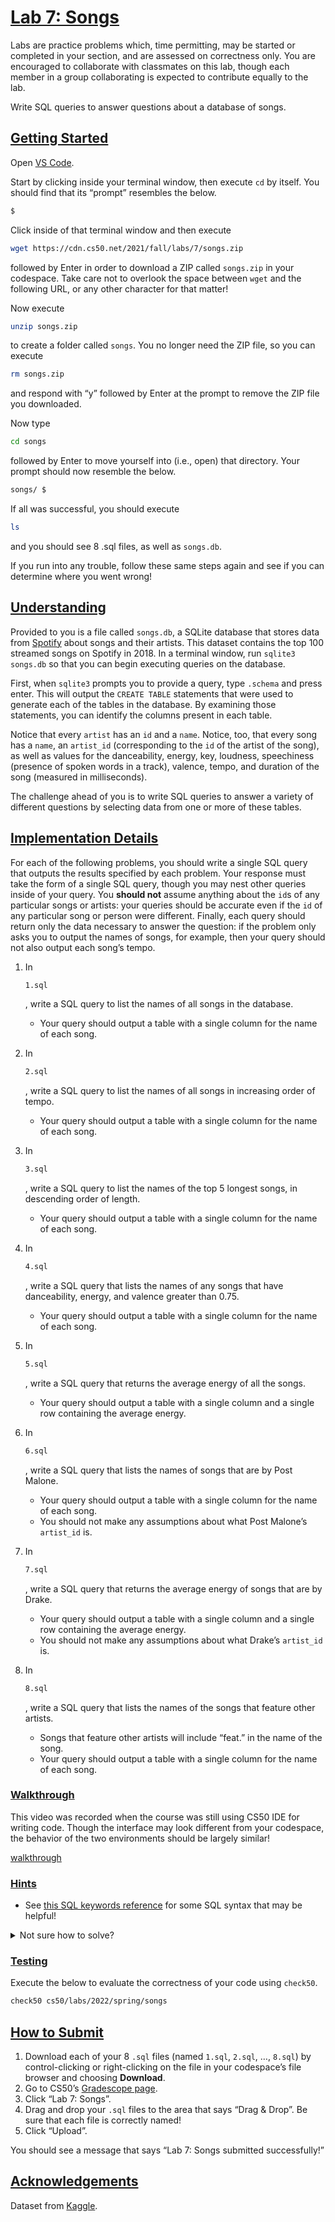 # [Lab 7: Songs](https://cs50.harvard.edu/college/2022/spring/labs/7/#lab-7-songs)

Labs are practice problems which, time permitting, may be started or  completed in your section, and are assessed on correctness only. You are encouraged to collaborate with classmates on this lab, though each  member in a group collaborating is expected to contribute equally to the lab.

Write SQL queries to answer questions about a database of songs.

## [Getting Started](https://cs50.harvard.edu/college/2022/spring/labs/7/#getting-started)

Open [VS Code](https://code.cs50.io/).

Start by clicking inside your terminal window, then execute `cd` by itself. You should find that its “prompt” resembles the below.

```bash
$
```

Click inside of that terminal window and then execute

```bash
wget https://cdn.cs50.net/2021/fall/labs/7/songs.zip
```

followed by Enter in order to download a ZIP called `songs.zip` in your codespace. Take care not to overlook the space between `wget` and the following URL, or any other character for that matter!

Now execute

```bash
unzip songs.zip
```

to create a folder called `songs`. You no longer need the ZIP file, so you can execute

```bash
rm songs.zip
```

and respond with “y” followed by Enter at the prompt to remove the ZIP file you downloaded.

Now type

```bash
cd songs
```

followed by Enter to move yourself into (i.e., open) that directory. Your prompt should now resemble the below.

```bash
songs/ $
```

If all was successful, you should execute

```bash
ls
```

and you should see 8 .sql files, as well as `songs.db`.

If you run into any trouble, follow these same steps again and see if you can determine where you went wrong!

## [Understanding](https://cs50.harvard.edu/college/2022/spring/labs/7/#understanding)

Provided to you is a file called `songs.db`, a SQLite database that stores data from [Spotify](https://developer.spotify.com/documentation/web-api/) about songs and their artists. This dataset contains the top 100 streamed songs on Spotify in 2018. In a terminal window, run `sqlite3 songs.db` so that you can begin executing queries on the database.

First, when `sqlite3` prompts you to provide a query, type `.schema` and press enter. This will output the `CREATE TABLE` statements that were used to generate each of the tables in the  database. By examining those statements, you can identify the columns  present in each table.

Notice that every `artist` has an `id` and a `name`. Notice, too, that every song has a `name`, an `artist_id` (corresponding to the `id` of the artist of the song), as well as values for the danceability,  energy, key, loudness, speechiness (presence of spoken words in a  track), valence, tempo, and duration of the song (measured in  milliseconds).

The challenge ahead of you is to write SQL queries to answer a  variety of different questions by selecting data from one or more of  these tables.

## [Implementation Details](https://cs50.harvard.edu/college/2022/spring/labs/7/#implementation-details)

For each of the following problems, you should write a single SQL  query that outputs the results specified by each problem. Your response  must take the form of a single SQL query, though you may nest other  queries inside of your query. You **should not** assume anything about the `id`s of any particular songs or artists: your queries should be accurate even if the `id` of any particular song or person were different. Finally, each query  should return only the data necessary to answer the question: if the  problem only asks you to output the names of songs, for example, then  your query should not also output each song’s tempo.

1. In 

   ```bash
   1.sql
   ```

   , write a SQL query to list the names of all songs in the database.    

   - Your query should output a table with a single column for the name of each song.

2. In 

   ```bash
   2.sql
   ```

   , write a SQL query to list the names of all songs in increasing order of tempo.    

   - Your query should output a table with a single column for the name of each song.

3. In 

   ```bash
   3.sql
   ```

   , write a SQL query to list the names of the top 5 longest songs, in descending order of length.    

   - Your query should output a table with a single column for the name of each song.

4. In 

   ```bash
   4.sql
   ```

   , write a SQL query that lists the names of any songs that have danceability, energy, and valence greater than 0.75.    

   - Your query should output a table with a single column for the name of each song.

5. In 

   ```bash
   5.sql
   ```

   , write a SQL query that returns the average energy of all the songs.    

   - Your query should output a table with a single column and a single row containing the average energy.

6. In 

   ```bash
   6.sql
   ```

   , write a SQL query that lists the names of songs that are by Post Malone.    

   - Your query should output a table with a single column for the name of each song.
   - You should not make any assumptions about what Post Malone’s `artist_id` is.

7. In 

   ```bash
   7.sql
   ```

   , write a SQL query that returns the average energy of songs that are by Drake.    

   - Your query should output a table with a single column and a single row containing the average energy.
   - You should not make any assumptions about what Drake’s `artist_id` is.

8. In 

   ```bash
   8.sql
   ```

   , write a SQL query that lists the names of the songs that feature other artists.    

   - Songs that feature other artists will include “feat.” in the name of the song.
   - Your query should output a table with a single column for the name of each song.

### [Walkthrough](https://cs50.harvard.edu/college/2022/spring/labs/7/#walkthrough)

This video was recorded when the course was still using CS50 IDE for writing code. Though the interface may look different from your codespace, the  behavior of the two environments should be largely similar!

[walkthrough](https://video.cs50.io/wgKPUd_95AA)

### [Hints](https://cs50.harvard.edu/college/2022/spring/labs/7/#hints)

- See [this SQL keywords reference](https://www.w3schools.com/sql/sql_ref_keywords.asp) for some SQL syntax that may be helpful!

<details><summary>Not sure how to solve?</summary>

[watch](https://youtu.be/7hydPL9ZswE)

</details>

### [Testing](https://cs50.harvard.edu/college/2022/spring/labs/7/#testing)

Execute the below to evaluate the correctness of your code using `check50`.

```bash
check50 cs50/labs/2022/spring/songs
```

## [How to Submit](https://cs50.harvard.edu/college/2022/spring/labs/7/#how-to-submit)

1. Download each of your 8 `.sql` files (named `1.sql`, `2.sql`, …, `8.sql`) by control-clicking or right-clicking on the file in your codespace’s file browser and choosing **Download**.
2. Go to CS50’s [Gradescope page](https://www.gradescope.com/courses/336119).
3. Click “Lab 7: Songs”.
4. Drag and drop your `.sql` files to the area that says “Drag & Drop”. Be sure that each file is correctly named!
5. Click “Upload”.

You should see a message that says “Lab 7: Songs submitted successfully!”

## [Acknowledgements](https://cs50.harvard.edu/college/2022/spring/labs/7/#acknowledgements)

Dataset from [Kaggle](https://www.kaggle.com/nadintamer/top-spotify-tracks-of-2018).